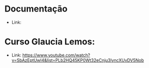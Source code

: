 # Documentação
- Link: 

# Curso Glaucia Lemos: 
- Link: https://www.youtube.com/watch?v=SbAzEptUwI4&list=PLb2HQ45KP0Wt32eCnju3lyncXUvDV5Nob
